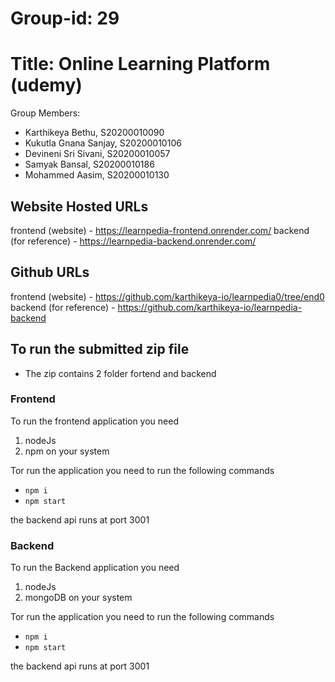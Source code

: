 # Group-id: 29

# Title: Online Learning Platform (udemy)

Group Members:

- Karthikeya Bethu, S20200010090
- Kukutla Gnana Sanjay, S20200010106
- Devineni Sri Sivani, S20200010057
- Samyak Bansal, S20200010186
- Mohammed Aasim, S20200010130

## Website Hosted URLs

frontend (website) - https://learnpedia-frontend.onrender.com/
backend (for reference) - https://learnpedia-backend.onrender.com/

## Github URLs

frontend (website) - https://github.com/karthikeya-io/learnpedia0/tree/end0
backend (for reference) - https://github.com/karthikeya-io/learnpedia-backend

## To run the submitted zip file

- The zip contains 2 folder fortend and backend

### Frontend

To run the frontend application you need

1. nodeJs
2. npm
   on your system

Tor run the application you need to run the following commands

- `npm i`
- `npm start`

the backend api runs at port 3001

### Backend

To run the Backend application you need

1. nodeJs
2. mongoDB
   on your system

Tor run the application you need to run the following commands

- `npm i`
- `npm start`

the backend api runs at port 3001
